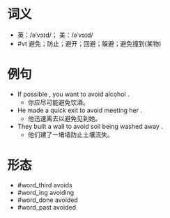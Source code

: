 # 词义
- 英：/əˈvɔɪd/； 美：/əˈvɔɪd/
- #vt 避免；防止；避开；回避；躲避；避免撞到(某物)
# 例句
- If possible , you want to avoid alcohol .
	- 你应尽可能避免饮酒。
- He made a quick exit to avoid meeting her .
	- 他迅速离去以避免见到她。
- They built a wall to avoid soil being washed away .
	- 他们建了一堵墙防止土壤流失。
# 形态
- #word_third avoids
- #word_ing avoiding
- #word_done avoided
- #word_past avoided
